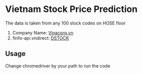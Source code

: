 # Vietnam Stock Price Prediction
The data is taken from any 100 stock codes on HOSE floor
<ol>
<li>Company Name: <a href="https://vinacorp.vn/" >Vinacorp.vn</a></li>
<li>finfo-api.vndirect: <a href="https://dstock.vndirect.com.vn/" >DSTOCK</a></li>
</ol>
<h2>Usage</h2>
Change chromedriver by your path to run the code
